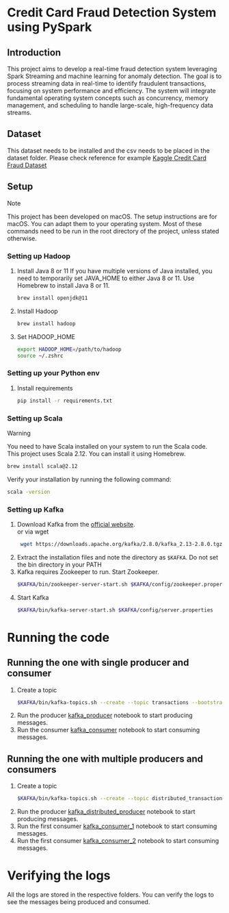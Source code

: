 # Credit Card Fraud Detection System using PySpark

## Introduction
This project aims to develop a real-time fraud detection system leveraging Spark Streaming and machine learning for anomaly detection. The goal is to process streaming data in real-time to identify fraudulent transactions, focusing on system performance and efficiency. The system will integrate fundamental operating system concepts such as concurrency, memory management, and scheduling to handle large-scale, high-frequency data streams.

## Dataset
This dataset needs to be installed and the csv needs to be placed in the dataset folder. Please check reference for example
[Kaggle Credit Card Fraud Dataset](https://www.kaggle.com/datasets/mlg-ulb/creditcardfraud/data)

## Setup

> [!NOTE]  
> This project has been developed on macOS. The setup instructions are for macOS. You can adapt them to your operating system.
> Most of these commands need to be run in the root directory of the project, unless stated otherwise.

### Setting up Hadoop

1. Install Java 8 or 11
   If you have multiple versions of Java installed, you need to temporarily set JAVA_HOME to either Java 8 or 11.
   Use Homebrew to install Java 8 or 11.
   ```bash
   brew install openjdk@11
   ```
2. Install Hadoop
   ```bash
   brew install hadoop
   ```
3. Set HADOOP_HOME
    ```bash
    export HADOOP_HOME=/path/to/hadoop
   source ~/.zshrc
    ```

### Setting up your Python env
1. Install requirements
    ```bash
    pip install -r requirements.txt
    ```

### Setting up Scala
> [!WARNING]
> You need to have Scala installed on your system to run the Scala code.  
> This project uses Scala 2.12. You can install it using Homebrew.
 ```bash
 brew install scala@2.12
 ```

Verify your installation by running the following command:
```bash 
scala -version
```

### Setting up Kafka
1. Download Kafka from the [official website](https://kafka.apache.org/downloads).  
   or via wget
   ```bash
    wget https://downloads.apache.org/kafka/2.8.0/kafka_2.13-2.8.0.tgz
    ```
2. Extract the installation files and note the directory as `$KAFKA`. Do not set the bin directory in your PATH
3. Kafka requires Zookeeper to run. Start Zookeeper.
    ```bash
    $KAFKA/bin/zookeeper-server-start.sh $KAFKA/config/zookeeper.properties
    ```
4. Start Kafka
    ```bash
    $KAFKA/bin/kafka-server-start.sh $KAFKA/config/server.properties
    ```

# Running the code
## Running the one with single producer and consumer
1. Create a topic
    ```bash
    $KAFKA/bin/kafka-topics.sh --create --topic transactions --bootstrap-server localhost:9092
    ```
2. Run the producer [kafka_producer](kafka_streaming/kafka_producer.ipynb) notebook to start producing messages.
3. Run the consumer [kafka_consumer](kafka_streaming/kafka_consumer.ipynb) notebook to start consuming messages.

## Running the one with multiple producers and consumers
1. Create a topic
    ```bash
    $KAFKA/bin/kafka-topics.sh --create --topic distributed_transactions --bootstrap-server localhost:9092 --partitions 3 --replication-factor 1
    ```
2. Run the producer [kafka_distributed_producer](kafka_distributed_streaming/kafka_distributed_producer.ipynb) notebook to start producing messages.
3. Run the first consumer [kafka_consumer_1](kafka_distributed_streaming/kafka_consumer_1.ipynb) notebook to start consuming messages.
4. Run the first consumer [kafka_consumer_2](kafka_distributed_streaming/kafka_consumer_2.ipynb) notebook to start consuming messages.

# Verifying the logs
All the logs are stored in the respective folders. You can verify the logs to see the messages being produced and consumed.